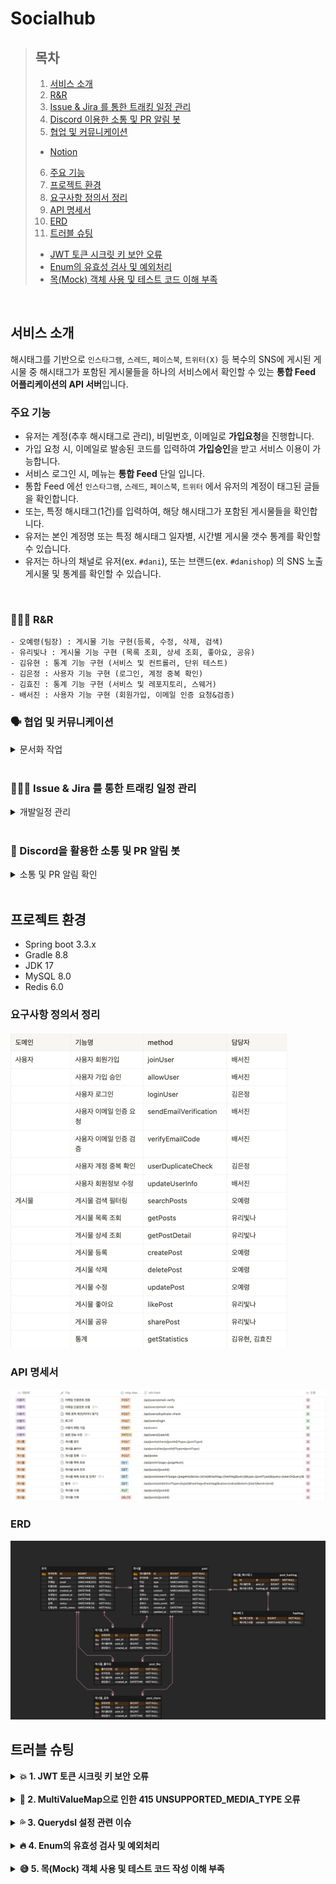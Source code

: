# Socialhub

> ## 목차
> 1. [서비스 소개](#서비스-소개)
> 2. [R&R](#rr)
> 3. [Issue & Jira 를 통한 트래킹 일정 관리](#issue--jira-를-통한-트래킹-일정-관리)
> 4. [Discord 이용한 소통 및 PR 알림 봇](#discord-이용한-소통-및-pr-알림-봇)
> 5. [협업 및 커뮤니케이션](#협업-및-커뮤니케이션)
>   - [Notion](#notion)
> 6. [주요 기능](#주요-기능)
> 7. [프로젝트 환경](#프로젝트-환경)
> 8. [요구사항 정의서 정리](#요구사항-정의서-정리)
> 9. [API 명세서](#api-명세서)
> 10. [ERD](#erd)
> 11. [트러블 슈팅](#트러블-슈팅)
>    - [JWT 토큰 시크릿 키 보안 오류](#jwt-토큰-시크릿-키-보안-오류)
>    - [Enum의 유효성 검사 및 예외처리](#enum의-유효성-검사-및-예외처리)
>    - [목(Mock) 객체 사용 및 테스트 코드 이해 부족](#목mock-객체-사용-및-테스트-코드-이해-부족)

<br/>

## 서비스 소개

해시태그를 기반으로 `인스타그램`, `스레드`, `페이스북`, `트위터(X)` 등
복수의 SNS에 게시된 게시물 중 해시태그가 포함된 게시물들을 하나의 서비스에서 확인할 수 있는
**통합 Feed 어플리케이션의 API 서버**입니다.

### 주요 기능

- 유저는 계정(추후 해시태그로 관리), 비밀번호, 이메일로 **가입요청**을 진행합니다.
- 가입 요청 시, 이메일로 발송된 코드를 입력하여 **가입승인**을 받고 서비스 이용이 가능합니다.
- 서비스 로그인 시, 메뉴는 **통합 Feed** 단일 입니다. 
- 통합 Feed 에선  `인스타그램`, `스레드`, `페이스북`, `트위터` 에서 유저의 계정이 태그된 글들을 확인합니다.
- 또는, 특정 해시태그(1건)를 입력하여, 해당 해시태그가 포함된 게시물들을 확인합니다.
- 유저는 본인 계정명 또는 특정 해시태그 일자별, 시간별 게시물 갯수 통계를 확인할 수 있습니다.
- 유저는 하나의 채널로 유저(ex. `#dani`), 또는 브랜드(ex. `#danishop`) 의 SNS 노출 게시물 및 통계를 확인할 수 있습니다.

<br/>

### 👩🏻‍💻 R&R
    - 오예령(팀장) : 게시물 기능 구현(등록, 수정, 삭제, 검색)
    - 유리빛나 : 게시물 기능 구현 (목록 조회, 상세 조회, 좋아요, 공유)
    - 김유현 : 통계 기능 구현 (서비스 및 컨트롤러, 단위 테스트)
    - 김은정 : 사용자 기능 구현 (로그인, 계정 중복 확인)   
    - 김효진 : 통계 기능 구현 (서비스 및 레포지토리, 스웨거)
    - 배서진 : 사용자 기능 구현 (회원가입, 이메일 인증 요청&검증)

### 🗣️ 협업 및 커뮤니케이션

<details>
<summary>문서화 작업</summary>
<div markdown="1">
<figure class="half">  
    <a href="link"><img src="docs/Notion.png" width="32%"></a>  
    <a href="link"><img src="https://github.com/user-attachments/assets/4a0b74f4-bf4d-4dc1-93e3-1419d25e7047" width="32%"></a>  
</figure>

</div>
</details>

<br/>

### 🏃‍♀️‍➡️ Issue & Jira 를 통한 트래킹 일정 관리

<details>
<summary>개발일정 관리</summary>
<div markdown="1">

<img src="docs/Issue.png" alt="Alt text" width="980" height="610"/>

<p align="center">
    <img src="https://github.com/user-attachments/assets/589e3eee-997d-48a8-adb9-18fb3dd9045a" align="center" width="32%">  
    <img src="https://github.com/user-attachments/assets/11a9b040-a855-4533-bbe8-d3cc63240b01" align="center" width="32%">  
</p>

</div>
</details>

<br/>

### 🤖 Discord을 활용한 소통 및 PR 알림 봇

<details>
<summary>소통 및 PR 알림 확인</summary>
<div markdown="1">

![img_1.png](docs/img_1.png)
<img src="docs/img_2.png" alt="Alt text" width="430" height="600"/>

</div>
</details>

<br/>

## 프로젝트 환경

- Spring boot 3.3.x
- Gradle 8.8
- JDK 17
- MySQL 8.0
- Redis 6.0

### 요구사항 정의서 정리

![img.png](docs/요구사항.png)

### API 명세서

![img.png](docs/img.png)

### ERD

![img.png](docs/ERD.png)

## 트러블 슈팅
<details>
  <summary> <strong> 💥 1. JWT 토큰 시크릿 키 보안 오류 </strong> </summary>
  
- 작성자: 김은정
### (1) 문제 상황
- JWT 토큰 발행을 위한 Secret Key 설정 중 발생

### (2) 발생한 문제(에러)
>해당 에러 발생 : `io.jsonwebtoken.security.WeakKeyException`

### (3) 원인
- 추정되는 원인
  - 오류 제목을 보고 보안이 약한 Secret Key를 설정했기 때문이라고 생각
- 실제 원인
  - Secret Key를 256bit 미만으로 설정했기 때문에 발생

### (4) 해결방법
- Secret Key를 좀 더 길게 설정

### (5) 참고자료
- [Spring Security - io.jsonwebtoken.security.WeakKeyException 원인과 해결 방법](https://green-bin.tistory.com/49)

</details>

<br>

<details>
<summary> <strong> 🤔 2. MultiValueMap으로 인한 415 UNSUPPORTED_MEDIA_TYPE 오류 </strong></summary>

- 작성자: 김은정
 ### (1) 문제 상황
> 로그인 통합 테스트 실행 중 `username`과 `password`를 `MultiValueMap`에 저장해 컨트롤러로 로그인을 요청하던 중 발생

### (2) 발생한 문제(에러)
  - ⓐ 최초 `💥NullPointerException`이 발생하면서 <u>"가입되지 않은 아이디"</u>라는 사용자 정의 에러 메시지가 전달됨 <p></p>
- ⓑ `@BeforeEach` 애노테이션을 이용해 로그인 테스트 직전에 회원가입을 실행했기 때문에 전달된
  
  ResponseEntity의 HttpStatus를 확인해봤는데, `💥415 UNSUPPORTED_MEDIA_TYPE` 오류가 발생

### (3) 원인
- 추정되는 원인
  - `MultiValueMap`에 담긴 데이터가 파라미터와 바인딩되지 않아서 발생하는 오류라고 생각

- 실제 원인 
  - `MultiValueMap`은 기본적으로 데이터를 `application/x-www-form-urlencoded` 타입으로 받아서 인코딩 후 JSON으로 변환한다. 
  - 그런데, JSON 형식의 데이터를 보내서 415 UNSUPPORTED_MEDIA_TYPE 에러가 발생한 것 같다.

### (4) 해결방법
> `MultiValueMap` 대신 파라미터와 같은 객체를 사용

### (5) 참고자료

- [x-www-form-urlencoded 타입이란: multipart/form-data와의 차이점](https://wildeveloperetrain.tistory.com/304)
- [[Spring boot] Post 요청, Content-Type](https://velog.io/@hyerin_story/Spring-boot-Post-요청-Content-Type)

</details>

<br>

<details>
  <summary> <strong> 💦 3. Querydsl 설정 관련 이슈 </strong> </summary>

  - 작성자: 유리빛나, 오예령
### (1) 문제 상황
> 게시물 검색, 목록 조회, 통계 API에 활용하기 위해 Querydsl 설정 중 버전 관련하여 문제 발생

### (2) 발생한 환경, 프로그램
>- Spring Boot 3.3.x
- Gradle 8.8
- JDK 17
- IntelliJ

### (3) 발생한 문제(에러)
- 이전에 사용해본 Querydsl 설정 방법으로 build.gradle에 추가하였으나,
  Qclass를 생성하는 과정에서 의존성에서 `compileQuerydsl`을 실행하지 못하면서 빌드가 안되는 현상❌ 발생 <p></p>
- 발생한 오류를 검색해보니 `Spring Boot 2.xx 버전과 3.xx 버전 차이`로 설정하는 방식이 변경되었다는 것을 알게 되었습니다.
  
  - 저희 프로젝트의 환경에 맞는 환경설정을 검색해 <u>의존성 주입 및 저장 경로를 추가해보았지만</u> 오류가 바뀌지 않았음

### (4) 원인
- 1차 원인버전에 따른 dependency 변경  
2차 원인: IntelliJ의 `Setting > Build, Execution, Deployment > Gradle` 설정  
경로 설정에 따라 Qclass들이 생성되는 위치가 달라지며, 이는 Gradle 설정의 영향을 받습니다.

- a. `$buildDir/generated/querydsl`
  - 프로젝트 최상단의 build 폴더 > generated 폴더 > querydsl
- b. `src/main/generated`
  - 프로젝트 src 폴더 > main 폴더 > generated

### (5) 해결 방법
- 저희 프로젝트의 버전에 맞는 설정을 찾기 위해 다양한 시도를 해보았습니다.

>1. Commit > Unversioned Files에 있는 Q클래스 파일 삭제
2. `gradle > build > clean`
3. `gradle > build > build`
4. 재부팅 시도

> **다른 방법**
1. `gradle > build > clean` 실행 후 `build` 실행해보기
2. `Settings > Build > Build Tools > Gradle > IntelliJ`로 변경해보기
3. `Settings > Build > Compiler > Annotation Processors` 활성화해보기

</details>

<br>

<details>
  <summary> <strong> 🔥 4. Enum의 유효성 검사 및 예외처리 </strong></summary>

- 작성자: 김유현
### (1) 문제 상황
> 쿼리 파라미터가 길고 복잡하여 DTO로 생성하였습니다.  
추가로 잘못된 Enum 값이 들어올 경우, 해당 타입에 따라서 원하는 에러 코드를 던지고 싶었습니다.

### (2) 발생한 문제(에러)
> 어떤 Enum값이든 상관없이 유효하지 않은 타입이 왔을 때 `BindException`을 던져서 언제 어느 타입이 유효하지 않은지 메시지를 정확히 주기 어려웠습니다.

### (3) 원인
> DTO에서 들어올 때, `@ModelAttribute`에서 타입이 맞지 않으면 `BindException`을 내기 때문이었습니다.

### (4) 최종 해결
> Global Exception Handler에서 파라미터명에 따라서 에러 코드를 매핑해주었습니다.  

### (5) 해결 방법

```java
// 우선 Global Exception Handler에서 파라미터명에 따라서 에러 코드를 매핑해주었다.
// 다만,  다른 메서드에서도 동일한 파라미터명이 들어올 수 있기 때문에 이를 처리해야한다.
  
@ExceptionHandler(value = {BindException.class})
protected ResponseEntity<ErrorResponse> handleBindException(BindException ex, HandlerMethod handlerMethod) {

    log.error("handleBindException", ex);

    FieldError fieldError = ex.getFieldError();
    String fieldName = fieldError.getField();
    Object rejectedValue = fieldError.getRejectedValue();

    String errorMessage = switch (fieldName) {
        case "type" -> ErrorCode.STATISTICS_INVALID_TYPE.getMessage();
        case "value" -> ErrorCode.STATISTICS_INVALID_VALUE.getMessage();
        case "start", "end" -> ErrorCode.STATISTICS_INVALID_DATE.getMessage();
        default -> fieldError.getDefaultMessage();
    };

    ErrorResponse response = ErrorResponse.create()
            .message(errorMessage)
            .httpStatus(HttpStatus.BAD_REQUEST);

    return ResponseEntity.badRequest().body(response);
}
```
### (6) 개선 방안
> - 컨트롤러나 메소드 명에 따라서, 의도한 에러코드를 낼 수 있도록 수정하거나,
커스텀 어노테이션을 만들어 Enum을 유효성 검사할 수 있도록 해야겠다.

### (7) 참고 자료
- [Enum 유효성 검사하기](https://cchoimin.tistory.com/entry/Enum-유효성-검사하기)
- [Enum Validation](https://tommykim.tistory.com/20)

</details>

<br>

<details>
  <summary><strong> 😅 5. 목(Mock) 객체 사용 및 테스트 코드 작성 이해 부족 </strong></summary>

- 작성자: 배서진
### (1) 문제 상황

>```java
1. JwtTokenProvider jwtTokenProvider = mock(JwtTokenProvider.class);
2. jwtTokenProvider.createToken(); 의 차이를 이해하지 못하여 테스트 코드 작성 시 시간이 많이 소요되었습니다.
```

### (2) 발생한 문제(에러)
>- `extractEmail`이나 `extractAllClaims` 등의 모킹이 제대로 설정되지 않음
- 이메일을 추출하는 과정에서 `null` 반환


### 3. 원인
- 추정되는 원인
> - 실제 로그인한 유저의 token을 받아와야 한다고 생각
> - 어노테이션의 설정 오류라고 생각
  - `@Mock`, `@MockBean`, `@AutoConfigureMockMvc`
- 실제 원인
> **실제 로직 vs 모킹된 로직**
  - 1번은 해당 클래스의 메서드를 가짜로 구현하여 실제로 아무런 로직을 수행하지 않고, 반환할 값이나 예외를 지정할 수 있습니다.
  - 2번은 실제 로직을 실행합니다.
---
1. `JwtTokenProvider jwtTokenProvider = mock(JwtTokenProvider.class);`
- 실제로 JwtTokenProvider의 모든 메서드를 실제 구현 없이 스터빙(stubbing)할 수 있는 목 객체를 생성
- 이 객체는 JwtTokenProvider 클래스의 인스턴스처럼 동작하지만, 실제 로직은 수행되지 않습니다.

2. `jwtTokenProvider.createToken();`
  - 실제의 JWT 토큰 생성이 테스트에서 중요한 부분이라면, 
  - jwtTokenProvider.createToken(user)를 사용합니다.
---

### (4) 해결 방법
- `JwtTokenProvider jwtTokenProvider = mock(JwtTokenProvider.class);` 으로 사용

### (5) 참고 자료
- [mock() vs @Mock vs @MockBean 이제 그만 헷갈리자!](https://simgee.tistory.com/58)
- **실제 JWT 토큰 생성이 필요 없는 이유**
  - 테스트에서 JWT 토큰이 어떻게 생성되는지 자체는 중요한 부분이 아닙니다.
  - 단지 토큰에서 올바른 이메일이 추출되고, 그 결과가 이메일 전송 로직으로 이어지는지, 그리고 예외가 발생할 때 올바르게 처리되는지에만 집중하면 됩니다.

- **목 객체(Mock Object)**
  - 단위 테스트에서 사용되는 가짜 객체

- **스터빙(stubbing)**
  - 목 객체가 어떤 메소드를 호출할 때, 실제 메소드의 동작을 대신하여 미리 정해진 값을 반환하거나, 특정 동작을 수행하도록 하는 과정

</details>

